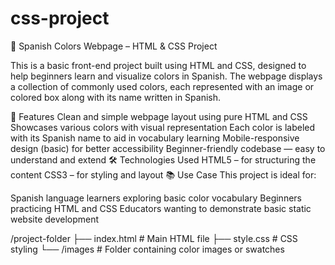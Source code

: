 # css-project
🎨 Spanish Colors Webpage – HTML & CSS Project

This is a basic front-end project built using HTML and CSS, designed to help beginners learn and visualize colors in Spanish. The webpage displays a collection of commonly used colors, each represented with an image or colored box along with its name written in Spanish.

🌟 Features
Clean and simple webpage layout using pure HTML and CSS
Showcases various colors with visual representation
Each color is labeled with its Spanish name to aid in vocabulary learning
Mobile-responsive design (basic) for better accessibility
Beginner-friendly codebase — easy to understand and extend
🛠️ Technologies Used
HTML5 – for structuring the content
CSS3 – for styling and layout
📚 Use Case
This project is ideal for:

Spanish language learners exploring basic color vocabulary
Beginners practicing HTML and CSS
Educators wanting to demonstrate basic static website development

/project-folder
  ├── index.html        # Main HTML file
  ├── style.css         # CSS styling
  └── /images           # Folder containing color images or swatches
